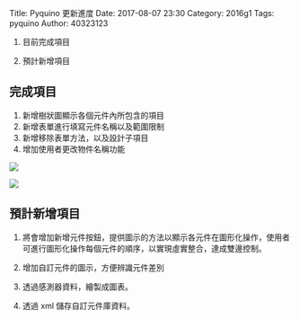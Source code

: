 Title: Pyquino 更新進度
Date: 2017-08-07 23:30
Category: 2016g1
Tags: pyquino
Author: 40323123

1. 目前完成項目

2. 預計新增項目

<!-- PELICAN_END_SUMMARY -->

完成項目
---

1. 新增樹狀圖顯示各個元件內所包含的項目
1. 新增表單進行填寫元件名稱以及範圍限制
1. 新增移除表單方法，以及設計子項目
1. 增加使用者更改物件名稱功能

![](https://github.com/coursemdetw/project_site_files/blob/gh-pages/files/pyquino/treeForm.PNG?raw=true)

![](https://github.com/coursemdetw/project_site_files/blob/gh-pages/files/pyquino/treelist.PNG?raw=true)

預計新增項目
---

1. 將會增加新增元件按鈕，提供圖示的方法以顯示各元件在圖形化操作，使用者可進行圖形化操作每個元件的順序，以實現虛實整合，達成雙邊控制。

1. 增加自訂元件的圖示，方便辨識元件差別
1. 透過感測器資料，繪製成圖表。
1. 透過 xml 儲存自訂元件庫資料。